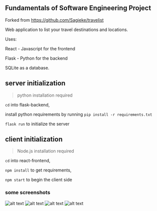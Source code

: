 ## Fundamentals of Software Engineering Project

Forked from https://github.com/Sagieke/travelist 

Web application to list your travel destinations and locations.


Uses:

React - Javascript for the frontend

Flask - Python for the backend

SQLite as a database.

## server initialization

>python installation required

`cd` into flask-backend, 

install python requirements by running `pip install -r requirements.txt`

`flask run` to initialize the server


## client initialization

>Node.js installation required

`cd` into react-frontend,

`npm install` to get requirements,

`npm start` to begin the client side


### some screenshots
![alt text](https://github.com/zebigdt/SCE22_TRAVEL_ITINERARY/blob/main/screenshot.png?raw=true)
![alt text](https://github.com/zebigdt/SCE22_TRAVEL_ITINERARY/blob/main/screenshot1.png?raw=true)
![alt text](https://github.com/zebigdt/SCE22_TRAVEL_ITINERARY/blob/main/screenshot2.png?raw=true)
![alt text](https://github.com/zebigdt/SCE22_TRAVEL_ITINERARY/blob/main/screenshot3.png?raw=true)
